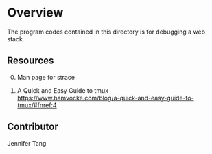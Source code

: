 # Overview #
The program codes contained in this directory is for debugging a web stack.  

## Resources ##
0. Man page for strace  

1. A Quick and Easy Guide to tmux  
https://www.hamvocke.com/blog/a-quick-and-easy-guide-to-tmux/#fnref:4  

## Contributor ##
Jennifer Tang  
